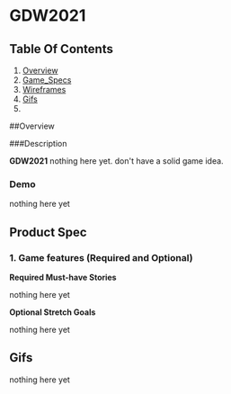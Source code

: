 # GDW2021
## Table Of Contents
1. [Overview](#Overview)
2. [Game_Specs](#Game-Spec)
3. [Wireframes](#Wireframes)
4. [Gifs](#Gifs)
5. 
##Overview

###Description

**GDW2021** nothing here yet. don't have a solid game idea. 
### Demo
nothing here yet
## Product Spec
 
### 1. Game features (Required and Optional) 

**Required Must-have Stories** 
 
 nothing here yet

**Optional Stretch Goals**

  nothing here yet

## Gifs

  nothing here yet


